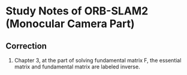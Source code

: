 # Study Notes of ORB-SLAM2 (Monocular Camera Part)

## Correction
1. Chapter 3, at the part of solving fundamental matrix F, the essential matrix and fundamental matrix are labeled inverse.
